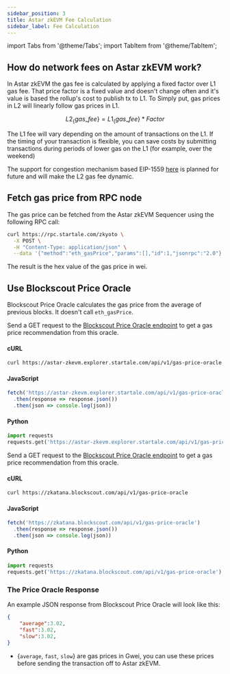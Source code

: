 ```yaml
---
sidebar_position: 3
title: Astar zkEVM Fee Calculation
sidebar_label: Fee Calculation
---
```

import Tabs from '@theme/Tabs';
import TabItem from '@theme/TabItem';

## How do network fees on Astar zkEVM work?
In Astar zkEVM the gas fee is calculated by applying a fixed factor over L1 gas fee. That price factor is a fixed value and doesn't change often and it's value is based the rollup's cost to publish tx to L1. To Simply put, gas prices in L2 will linearly follow gas prices in L1.

$$
L2_\{gas\_fee\} = L1_\{gas\_fee\} * Factor
$$

The L1 fee will vary depending on the amount of transactions on the L1. If the timing of your transaction is flexible, you can save costs by submitting transactions during periods of lower gas on the L1 (for example, over the weekend)

The support for congestion mechanism based EIP-1559 [here](https://eips.ethereum.org/EIPS/eip-1559) is planned for future and will make the L2 gas fee dynamic.

## Fetch gas price from RPC node
The gas price can be fetched from the Astar zkEVM Sequencer using the following RPC call:

```bash
curl https://rpc.startale.com/zkyoto \
  -X POST \
  -H "Content-Type: application/json" \
  --data '{"method":"eth_gasPrice","params":[],"id":1,"jsonrpc":"2.0"}'
  ```

  The result is the hex value of the gas price in wei.

## Use Blockscout Price Oracle
Blockscout Price Oracle calculates the gas price from the average of previous blocks. It doesn't call `eth_gasPrice`.

<Tabs>
<TabItem value="Mainnet" label="Astar zkEVM" default>

Send a GET request to the [Blockscout Price Oracle endpoint](https://astar-zkevm.explorer.startale.com/api/v1/gas-price-oracle) to get a gas price recommendation from this oracle.

#### cURL

```bash
curl https://astar-zkevm.explorer.startale.com/api/v1/gas-price-oracle
```

#### JavaScript

```javascript
fetch('https://astar-zkevm.explorer.startale.com/api/v1/gas-price-oracle')
  .then(response => response.json())
  .then(json => console.log(json))
```

#### Python

```python
import requests
requests.get('https://astar-zkevm.explorer.startale.com/api/v1/gas-price-oracle').json()
```
</TabItem>

<TabItem value="testnet" label="zKatana testnet">

Send a GET request to the [Blockscout Price Oracle endpoint](https://zkatana.blockscout.com/api/v1/gas-price-oracle) to get a gas price recommendation from this oracle.

#### cURL

```bash
curl https://zkatana.blockscout.com/api/v1/gas-price-oracle
```

#### JavaScript

```javascript
fetch('https://zkatana.blockscout.com/api/v1/gas-price-oracle')
  .then(response => response.json())
  .then(json => console.log(json))
```

#### Python

```python
import requests
requests.get('https://zkatana.blockscout.com/api/v1/gas-price-oracle').json()
```
</TabItem>

</Tabs>

### The Price Oracle Response

An example JSON response from Blockscout Price Oracle will look like this:

```json
{
    "average":3.02,
    "fast":3.02,
    "slow":3.02,
}
```

- {`average`, `fast`, `slow`} are gas prices in Gwei, you can use these prices before sending the transaction off to Astar zkEVM.